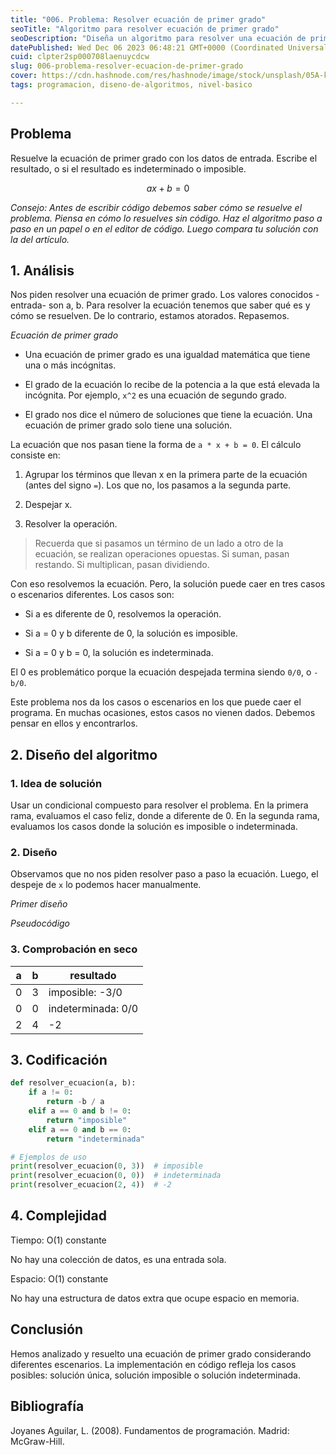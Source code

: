 ```yaml
---
title: "006. Problema: Resolver ecuación de primer grado"
seoTitle: "Algoritmo para resolver ecuación de primer grado"
seoDescription: "Diseña un algoritmo para resolver una ecuación de primer grado de la forma ax+b=0. Explica los casos que pueden existir usando  el condicional compuesto."
datePublished: Wed Dec 06 2023 06:48:21 GMT+0000 (Coordinated Universal Time)
cuid: clpter2sp000708laenuycdcw
slug: 006-problema-resolver-ecuacion-de-primer-grado
cover: https://cdn.hashnode.com/res/hashnode/image/stock/unsplash/05A-kdOH6Hw/upload/bb6e50643419160656fa2cb2d3462510.jpeg
tags: programacion, diseno-de-algoritmos, nivel-basico

---
```


## Problema

Resuelve la ecuación de primer grado con los datos de entrada. Escribe el resultado, o si el resultado es indeterminado o imposible.

$$ax + b = 0$$

*Consejo: Antes de escribir código debemos saber cómo se resuelve el problema. Piensa en cómo lo resuelves sin código. Haz el algoritmo paso a paso en un papel o en el editor de código. Luego compara tu solución con la del artículo.*

## 1\. Análisis

Nos piden resolver una ecuación de primer grado. Los valores conocidos -entrada- son a, b. Para resolver la ecuación tenemos que saber qué es y cómo se resuelven. De lo contrario, estamos atorados. Repasemos.

*Ecuación de primer grado*

* Una ecuación de primer grado es una igualdad matemática que tiene una o más incógnitas.
    
* El grado de la ecuación lo recibe de la potencia a la que está elevada la incógnita. Por ejemplo, `x^2` es una ecuación de segundo grado.
    
* El grado nos dice el número de soluciones que tiene la ecuación. Una ecuación de primer grado solo tiene una solución.
    

La ecuación que nos pasan tiene la forma de `a * x + b = 0`. El cálculo consiste en:

1. Agrupar los términos que llevan x en la primera parte de la ecuación (antes del signo `=`). Los que no, los pasamos a la segunda parte.
    
2. Despejar x.
    
3. Resolver la operación.
    

> Recuerda que si pasamos un término de un lado a otro de la ecuación, se realizan operaciones opuestas. Si suman, pasan restando. Si multiplican, pasan dividiendo.

Con eso resolvemos la ecuación. Pero, la solución puede caer en tres casos o escenarios diferentes. Los casos son:

* Si a es diferente de 0, resolvemos la operación.
    
* Si a = 0 y b diferente de 0, la solución es imposible.
    
* Si a = 0 y b = 0, la solución es indeterminada.
    

El 0 es problemático porque la ecuación despejada termina siendo `0/0`, o `-b/0`.

Este problema nos da los casos o escenarios en los que puede caer el programa. En muchas ocasiones, estos casos no vienen dados. Debemos pensar en ellos y encontrarlos.

## 2\. Diseño del algoritmo

### 1\. Idea de solución

Usar un condicional compuesto para resolver el problema. En la primera rama, evaluamos el caso feliz, donde a diferente de 0. En la segunda rama, evaluamos los casos donde la solución es imposible o indeterminada.

### 2\. Diseño

Observamos que no nos piden resolver paso a paso la ecuación. Luego, el despeje de `x` lo podemos hacer manualmente.

*Primer diseño*

*Pseudocódigo*

### 3\. Comprobación en seco

| a | b | resultado |
| --- | --- | --- |
| 0 | 3 | imposible: -3/0 |
| 0 | 0 | indeterminada: 0/0 |
| 2 | 4 | \-2 |

## 3\. Codificación

```python
def resolver_ecuacion(a, b):
    if a != 0:
        return -b / a
    elif a == 0 and b != 0:
        return "imposible"
    elif a == 0 and b == 0:
        return "indeterminada"

# Ejemplos de uso
print(resolver_ecuacion(0, 3))  # imposible
print(resolver_ecuacion(0, 0))  # indeterminada
print(resolver_ecuacion(2, 4))  # -2
```

## 4\. Complejidad

Tiempo: O(1) constante

No hay una colección de datos, es una entrada sola.

Espacio: O(1) constante

No hay una estructura de datos extra que ocupe espacio en memoria.

## Conclusión

Hemos analizado y resuelto una ecuación de primer grado considerando diferentes escenarios. La implementación en código refleja los casos posibles: solución única, solución imposible o solución indeterminada.

## Bibliografía

Joyanes Aguilar, L. (2008). Fundamentos de programación. Madrid: McGraw-Hill.